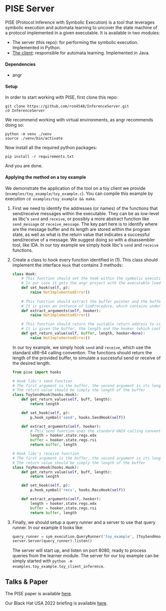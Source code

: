 # PISE Server

PISE (Protocol Inference with Symbolic Execution) is a tool that leverages symbolic execution and automata learning to uncover the state machine of a protocol implemented in a given executable. It is available in two modules:

- The server (this repo): for performing the symbolic execution. Implemented in Python.
- [The client](https://github.com/ron4548/InferenceClient): responsible for automata learning. Implemented in Java.

#### Dependencies

- angr


#### Setup

In order to start working with PISE, first clone this repo:

```shell
git clone https://github.com/ron4548/InferenceServer.git
cd InferenceServer
```

We recommend working with virtual environments, as angr recommends doing so:

```shell
python -m venv ./venv
source ./venv/bin/activate
```

Now install all the required python packages:

```shell
pip install -r requirements.txt
```

And you are done.

#### Applying the method on a toy example

We demonstrate the application of the tool on a toy client we provide (`examples/toy_example/toy_example.c`). You can compile this example by execution `cd examples/toy_example && make`.

1. First we need to identify the addresses (or names) of the functions that send/receive messages within the executable. They can be as low-level as libc's `send` and `receive`, or possibly a more abstract function like `send_message` or `receive_message`. The key part here is to identify where are the message buffer and its length are stored within the program state, as well as what is the return value that indicates a successful send/receive of a message. We suggest doing so with a disassembler tool, like IDA.
   In our toy example we simply hook libc's `send` and `receive` functions.

2. Create a class to hook every function identified in (1). This class should implement the interface `Hook` that contains 3 methods:

   ```python
   class Hook:
       # This function should set the hook within the symbolic execution engine
       # In our case it gets the angr project with the executable loaded
       def set_hook(self, p):
           raise NotImplementedError()
   	
       # This function should extract the buffer pointer and the buffer length from the program state
       # It is given an instance of SimProcedure, which contains under hooker.state the program state
       def extract_arguments(self, hooker):
           raise NotImplementedError()
   
       # This function should return the suitable return address to simulate a successful send or receive
       # It is given the buffer, the length and the hooker (which contains the state)
       def get_return_value(self, buffer, length, hooker=None):
           raise NotImplementedError()
   ```

   In our toy example, we simply hook `send` and `receive`, which use the standard x86-64 calling convention. The functions should return the length of the provided buffer, to simulate a successful send or receive of the desired length.

   ```python
   from pise import hooks
   
   # Hook libc's send function
   # The first argument is the buffer, the second argument is its length.
   # The return value should be simply the length of the buffer
   class ToySendHook(hooks.Hook):
       def get_return_value(self, buff, length):
           return length
   
       def set_hook(self, p):
           p.hook_symbol('send', hooks.SendHook(self))
   
       def extract_arguments(self, hooker):
           # This send function uses the standard UNIX calling convention for x86
           length = hooker.state.regs.edx
           buffer = hooker.state.regs.rsi
           return buffer, length
   
   # Hook libc's receive function
   # The first argument is the buffer, the second argument is its length.
   # The return value should be simply the length of the buffer
   class ToyRecvHook(hooks.Hook):
       def get_return_value(self, buff, length):
           return length
   
       def set_hook(self, p):
           p.hook_symbol('recv', hooks.RecvHook(self))
   
       def extract_arguments(self, hooker):
           length = hooker.state.regs.edx
           buffer = hooker.state.regs.rsi
           return buffer, length
   ```

3. Finally, we should setup a query runner and a server to use that query runner. In our example it looks like:

   ```python
   query_runner = sym_execution.QueryRunner('toy_example', [ToySendHook(), ToyRecvHook()])
   server.Server(query_runner).listen()
   ```

   The server will start up, and listen on port 8080, ready to process queries from the learner module.
   The server for our toy example can be simply started with `python -m examples.toy_example.toy_client_inference`.

## Talks & Paper

The PISE paper is available [here](https://github.com/ron4548/InferenceServer/blob/master/paper.pdf).

Our Black Hat USA 2022 briefing is available [here](https://www.blackhat.com/us-22/briefings/schedule/#automatic-protocol-reverse-engineering-27238).

